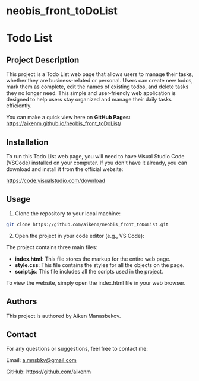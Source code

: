 # neobis_front_toDoList


# Todo List 

## Project Description

This project is a Todo List web page that allows users to manage their tasks, whether they are business-related or personal. Users can create new todos, mark them as complete, edit the names of existing todos, and delete tasks they no longer need. This simple and user-friendly web application is designed to help users stay organized and manage their daily tasks efficiently.

You can make a quick view here on **GitHub Pages:** https://aikenm.github.io/neobis_front_toDoList/

## Installation

To run this Todo List web page, you will need to have Visual Studio Code (VSCode) installed on your computer. If you don't have it already, you can download and install it from the official website:

https://code.visualstudio.com/download

## Usage

1. Clone the repository to your local machine:

```bash
git clone https://github.com/aikenm/neobis_front_toDoList.git
```
2. Open the project in your code editor (e.g., VS Code):

The project contains three main files:

 * **index.html**: This file stores the markup for the entire web page.
 * **style.css**: This file contains the styles for all the objects on the page.
 * **script.js**: This file includes all the scripts used in the project.

To view the website, simply open the index.html file in your web browser.

## Authors

This project is authored by Aiken Manasbekov.

## Contact

For any questions or suggestions, feel free to contact me:

Email: a.mnsbkv@gmail.com

GitHub: https://github.com/aikenm
